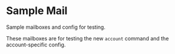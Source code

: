 # Sample Mail

Sample mailboxes and config for testing.

These mailboxes are for testing the new `account` command and the
account-specific config.

